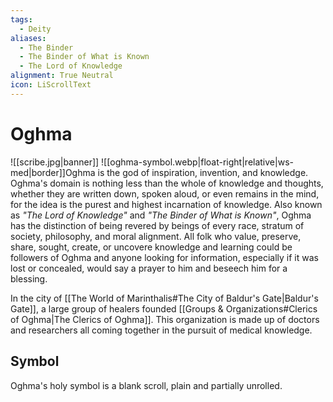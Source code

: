 ```yaml
---
tags:
  - Deity
aliases:
  - The Binder
  - The Binder of What is Known
  - The Lord of Knowledge
alignment: True Neutral
icon: LiScrollText
---
```


# Oghma

![[scribe.jpg|banner]]
![[oghma-symbol.webp|float-right|relative|ws-med|border]]Oghma is the god of inspiration, invention, and knowledge. Oghma's domain is nothing less than the whole of knowledge and thoughts, whether they are written down, spoken aloud, or even remains in the mind, for the idea is the purest and highest incarnation of knowledge. Also known as *"The Lord of Knowledge"* and *"The Binder of What is Known"*, Oghma has the distinction of being revered by beings of every race, stratum of society, philosophy, and moral alignment. All folk who value, preserve, share, sought, create, or uncovere knowledge and learning could be followers of Oghma and anyone looking for information, especially if it was lost or concealed, would say a prayer to him and beseech him for a blessing.

In the city of [[The World of Marinthalis#The City of Baldur's Gate|Baldur's Gate]], a large group of healers founded [[Groups & Organizations#Clerics of Oghma|The Clerics of Oghma]]. This organization is made up of doctors and researchers all coming together in the pursuit of medical knowledge.

## Symbol

Oghma's holy symbol is a blank scroll, plain and partially unrolled.
